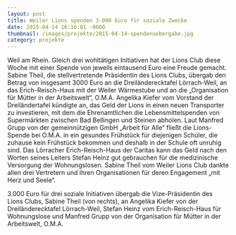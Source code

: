 ```yaml
---
layout: post
title: Weiler Lions spenden 3.000 Euro für soziale Zwecke
date: 2015-04-14 16:16:01 -0600
thumbnail: /images/projekte/2015-04-14-spendenuebergabe.jpg
category: projekte
---
```


Weil am Rhein. Gleich drei wohltätigen Initiativen hat der Lions Club diese Woche mit einer Spende von jeweils eintausend Euro eine Freude gemacht. Sabine Theil, die stellvertretende Präsidentin des Lions Clubs, übergab den Betrag von insgesamt 3000 Euro an die Dreiländerecktafel Lörrach-Weil, an das Erich-Reisch-Haus mit der Weiler Wärmestube und an die  „Organisation für Mütter in der Arbeitswelt“, O.M.A. Angelika Kiefer vom Vorstand der Dreiländertafel kündigte an, das Geld der Lions in einen neuen Transporter zu investieren, mit dem die Ehrenamtlichen die Lebensmittelspenden von Supermärkten zwischen Bad Bellingen und Steinen abholen. Laut Manfred Grupp von der gemeinnützigen GmbH „Arbeit für Alle“ fließt die Lions-Spende bei O.M.A. in ein gesundes Frühstück für diejenigen Schüler, die zuhause kein Frühstück bekommen und deshalb in der Schule oft unruhig sind. Das Lörracher Erich-Reisch-Haus der Caritas kann das Geld nach den Worten seines Leiters Stefan Heinz gut gebrauchen für die medizinische Versorgung der Wohnungslosen. Sabine Theil vom Weiler Lions Club dankte allen drei Vertretern und ihren Organisationen für deren Engagement „mit Herz und Seele“.

3.000 Euro für drei soziale Initiativen übergab die Vize-Präsidentin des Lions Clubs, Sabine Theil (von rechts), an Angelika Kiefer von der Dreiländerecktafel Lörrach-Weil, Stefan Heinz vom Erich-Reisch-Haus für Wohnungslose und Manfred Grupp von der Organisation für Mütter in der Arbeitswelt, O.M.A. 